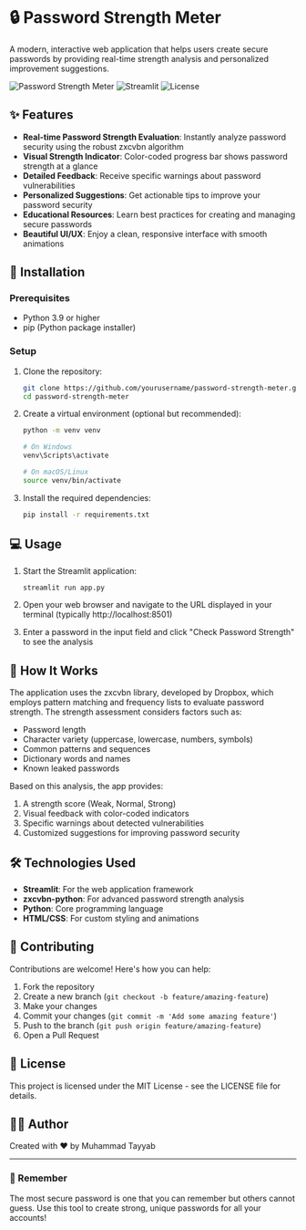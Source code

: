 # 🔒 Password Strength Meter

A modern, interactive web application that helps users create secure passwords by providing real-time strength analysis and personalized improvement suggestions.

![Password Strength Meter](https://img.shields.io/badge/Security-Password%20Strength-brightgreen)
![Streamlit](https://img.shields.io/badge/Built%20with-Streamlit-FF4B4B)
![License](https://img.shields.io/badge/License-MIT-blue)

## ✨ Features

- **Real-time Password Strength Evaluation**: Instantly analyze password security using the robust zxcvbn algorithm
- **Visual Strength Indicator**: Color-coded progress bar shows password strength at a glance
- **Detailed Feedback**: Receive specific warnings about password vulnerabilities
- **Personalized Suggestions**: Get actionable tips to improve your password security
- **Educational Resources**: Learn best practices for creating and managing secure passwords
- **Beautiful UI/UX**: Enjoy a clean, responsive interface with smooth animations

## 🚀 Installation

### Prerequisites

- Python 3.9 or higher
- pip (Python package installer)

### Setup

1. Clone the repository:
   ```bash
   git clone https://github.com/yourusername/password-strength-meter.git
   cd password-strength-meter
   ```

2. Create a virtual environment (optional but recommended):
   ```bash
   python -m venv venv
   
   # On Windows
   venv\Scripts\activate
   
   # On macOS/Linux
   source venv/bin/activate
   ```

3. Install the required dependencies:
   ```bash
   pip install -r requirements.txt
   ```

## 💻 Usage

1. Start the Streamlit application:
   ```bash
   streamlit run app.py
   ```

2. Open your web browser and navigate to the URL displayed in your terminal (typically http://localhost:8501)

3. Enter a password in the input field and click "Check Password Strength" to see the analysis

## 🔧 How It Works

The application uses the zxcvbn library, developed by Dropbox, which employs pattern matching and frequency lists to evaluate password strength. The strength assessment considers factors such as:

- Password length
- Character variety (uppercase, lowercase, numbers, symbols)
- Common patterns and sequences
- Dictionary words and names
- Known leaked passwords

Based on this analysis, the app provides:

1. A strength score (Weak, Normal, Strong)
2. Visual feedback with color-coded indicators
3. Specific warnings about detected vulnerabilities
4. Customized suggestions for improving password security

## 🛠️ Technologies Used

- **Streamlit**: For the web application framework
- **zxcvbn-python**: For advanced password strength analysis
- **Python**: Core programming language
- **HTML/CSS**: For custom styling and animations

## 🤝 Contributing

Contributions are welcome! Here's how you can help:

1. Fork the repository
2. Create a new branch (`git checkout -b feature/amazing-feature`)
3. Make your changes
4. Commit your changes (`git commit -m 'Add some amazing feature'`)
5. Push to the branch (`git push origin feature/amazing-feature`)
6. Open a Pull Request

## 📝 License

This project is licensed under the MIT License - see the LICENSE file for details.

## 👨‍💻 Author

Created with ❤️ by Muhammad Tayyab

---

### 🔐 Remember

The most secure password is one that you can remember but others cannot guess. Use this tool to create strong, unique passwords for all your accounts!